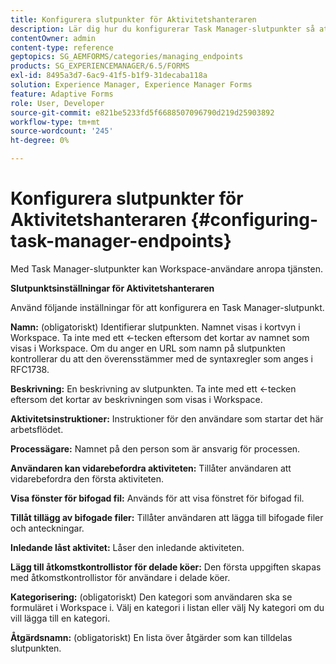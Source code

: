 ```yaml
---
title: Konfigurera slutpunkter för Aktivitetshanteraren
description: Lär dig hur du konfigurerar Task Manager-slutpunkter så att tjänsten anropas. Olika inställningar krävs för att konfigurera slutpunkter för Task Manager.
contentOwner: admin
content-type: reference
geptopics: SG_AEMFORMS/categories/managing_endpoints
products: SG_EXPERIENCEMANAGER/6.5/FORMS
exl-id: 8495a3d7-6ac9-41f5-b1f9-31decaba118a
solution: Experience Manager, Experience Manager Forms
feature: Adaptive Forms
role: User, Developer
source-git-commit: e821be5233fd5f6688507096790d219d25903892
workflow-type: tm+mt
source-wordcount: '245'
ht-degree: 0%

---
```


# Konfigurera slutpunkter för Aktivitetshanteraren {#configuring-task-manager-endpoints}

Med Task Manager-slutpunkter kan Workspace-användare anropa tjänsten.

**Slutpunktsinställningar för Aktivitetshanteraren**

Använd följande inställningar för att konfigurera en Task Manager-slutpunkt.

**Namn:** (obligatoriskt) Identifierar slutpunkten. Namnet visas i kortvyn i Workspace. Ta inte med ett &lt;-tecken eftersom det kortar av namnet som visas i Workspace. Om du anger en URL som namn på slutpunkten kontrollerar du att den överensstämmer med de syntaxregler som anges i RFC1738.

**Beskrivning:** En beskrivning av slutpunkten. Ta inte med ett &lt;-tecken eftersom det kortar av beskrivningen som visas i Workspace.

**Aktivitetsinstruktioner:** Instruktioner för den användare som startar det här arbetsflödet.

**Processägare:** Namnet på den person som är ansvarig för processen.

**Användaren kan vidarebefordra aktiviteten:** Tillåter användaren att vidarebefordra den första aktiviteten.

**Visa fönster för bifogad fil:** Används för att visa fönstret för bifogad fil.

**Tillåt tillägg av bifogade filer:** Tillåter användaren att lägga till bifogade filer och anteckningar.

**Inledande låst aktivitet:** Låser den inledande aktiviteten.

**Lägg till åtkomstkontrollistor för delade köer:** Den första uppgiften skapas med åtkomstkontrollistor för användare i delade köer.

**Kategorisering:** (obligatoriskt) Den kategori som användaren ska se formuläret i Workspace i. Välj en kategori i listan eller välj Ny kategori om du vill lägga till en kategori.

**Åtgärdsnamn:** (obligatoriskt) En lista över åtgärder som kan tilldelas slutpunkten.
